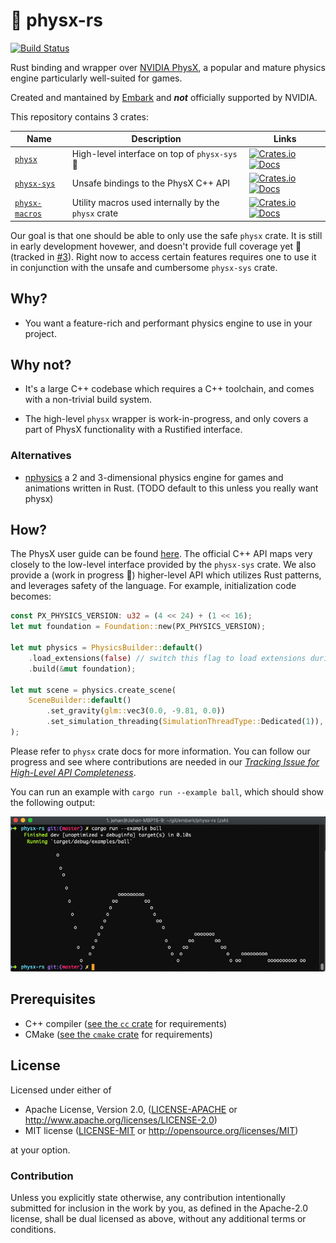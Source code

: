 # 🎳 physx-rs

[![Build Status](https://travis-ci.com/EmbarkStudios/physx-rs.svg?branch=master)](https://travis-ci.com/EmbarkStudios/physx-rs)

Rust binding and wrapper over [NVIDIA PhysX](https://github.com/NVIDIAGameWorks/PhysX), a popular and mature physics engine particularly well-suited for games.

Created and mantained by [Embark](http://embark.games) and _**not**_ officially supported by NVIDIA.

This repository contains 3 crates:

| Name | Description | Links |
| --- | --- | --- |
| [`physx`](physx/) | High-level interface on top of `physx-sys` 🚧 | [![Crates.io](https://img.shields.io/crates/v/physx.svg)](https://crates.io/crates/physx) [![Docs](https://docs.rs/physx/badge.svg)](https://docs.rs/physx) |
| [`physx-sys`](physx-sys/) | Unsafe bindings to the PhysX C++ API | [![Crates.io](https://img.shields.io/crates/v/physx-sys.svg)](https://crates.io/crates/physx-sys) [![Docs](https://docs.rs/physx-sys/badge.svg)](https://docs.rs/physx-sys) |
| [`physx-macros`](physx-macros/) | Utility macros used internally by the `physx` crate | [![Crates.io](https://img.shields.io/crates/v/physx-macros.svg)](https://crates.io/crates/physx-macros) [![Docs](https://docs.rs/physx-macros/badge.svg)](https://docs.rs/physx-macros) |

Our goal is that one should be able to only use the safe `physx` crate. It is still in early development hovewer, and doesn't provide full coverage yet 🚧 (tracked in [#3](https://github.com/EmbarkStudios/physx-rs/issues/3)). Right now to access certain features requires one to use it in conjunction with the unsafe and cumbersome `physx-sys` crate.

## Why?

* You want a feature-rich and performant physics engine to use in your project.

## Why not?

* It's a large C++ codebase which requires a C++ toolchain, and comes with a non-trivial build system.

* The high-level `physx` wrapper is work-in-progress, and only covers a part of PhysX functionality with a Rustified interface.

### Alternatives

* [nphysics](https://github.com/rustsim/nphysics) a 2 and 3-dimensional physics engine for games and animations written in Rust. (TODO default to this unless you really want physx)

## How?

The PhysX user guide can be found [here](https://gameworksdocs.nvidia.com/PhysX/4.1/documentation/physxguide/Manual/Introduction.html). The official C++ API maps very closely to the low-level interface provided by the `physx-sys` crate. We also provide a (work in progress :construction:) higher-level API which utilizes Rust patterns, and leverages safety of the language. For example, initialization code becomes:


``` Rust
const PX_PHYSICS_VERSION: u32 = (4 << 24) + (1 << 16);
let mut foundation = Foundation::new(PX_PHYSICS_VERSION);

let mut physics = PhysicsBuilder::default()
    .load_extensions(false) // switch this flag to load extensions during setup
    .build(&mut foundation);

let mut scene = physics.create_scene(
    SceneBuilder::default()
        .set_gravity(glm::vec3(0.0, -9.81, 0.0))
        .set_simulation_threading(SimulationThreadType::Dedicated(1)),
);
```

Please refer to `physx` crate docs for more information. You can follow our progress and see where contributions are needed in our [*Tracking Issue for High-Level API Completeness*](https://github.com/EmbarkStudios/physx-rs/issues/5).

You can run an example with `cargo run --example ball`, which should show the following output:

![Example](images/example-ball.png)

## Prerequisites

* C++ compiler ([see the `cc` crate](https://crates.io/crates/cc) for requirements)
* CMake ([see the `cmake` crate](https://crates.io/crates/cmake) for requirements)

## License

Licensed under either of

* Apache License, Version 2.0, ([LICENSE-APACHE](LICENSE-APACHE) or http://www.apache.org/licenses/LICENSE-2.0)
* MIT license ([LICENSE-MIT](LICENSE-MIT) or http://opensource.org/licenses/MIT)

at your option.

### Contribution

Unless you explicitly state otherwise, any contribution intentionally
submitted for inclusion in the work by you, as defined in the Apache-2.0
license, shall be dual licensed as above, without any additional terms or
conditions.
